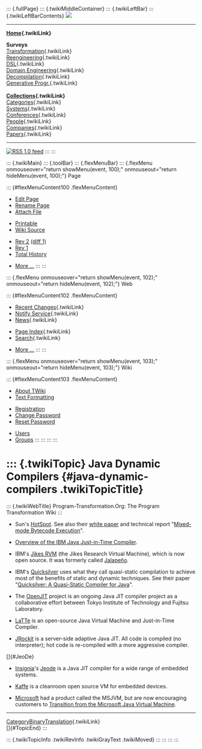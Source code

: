 ::: {.fullPage}
::: {.twikiMiddleContainer}
::: {.twikiLeftBar}
::: {.twikiLeftBarContents}
![](../pub/transformation.gif)

------------------------------------------------------------------------

**[Home](WebHome){.twikiLink}**

**Surveys**\
[Transformation](ProgramTransformation){.twikiLink}\
[Reengineering](ReengineeringWiki){.twikiLink}\
[DSL](DomainSpecificLanguages){.twikiLink}\
[Domain Engineering](DomainEngineering){.twikiLink}\
[Decompilation](DeCompilation){.twikiLink}\
[Generative Progr.](GenerativeProgrammingWiki){.twikiLink}\
\
**[Collections](CategoryCollection){.twikiLink}**\
[Categories](CategoryCategory){.twikiLink}\
[Systems](TransformationSystems){.twikiLink}\
[Conferences](TransformationConferences){.twikiLink}\
[People](TransformationPeople){.twikiLink}\
[Companies](TransformationCompanies){.twikiLink}\
[Papers](CategoryPaper){.twikiLink}

------------------------------------------------------------------------

[![](../pub/rss.gif "RSS 1.0 feed")](WebRss@skin=rss)
:::
:::

::: {.twikiMain}
::: {.toolBar}
::: {.flexMenuBar}
::: {.flexMenu onmouseover="return showMenu(event, 100);" onmouseout="return hideMenu(event, 100);"}
Page

::: {#flexMenuContent100 .flexMenuContent}
-   [Edit
    Page](http://www.program-transformation.org/edit/Transform/JavaDynamicCompilers?t=1536826503)
-   [Rename
    Page](http://www.program-transformation.org/rename/Transform/JavaDynamicCompilers)
-   [Attach
    File](http://www.program-transformation.org/attach/Transform/JavaDynamicCompilers)

<!-- -->

-   [Printable](http://www.program-transformation.org/view/Transform/JavaDynamicCompilers?skin=print.pattern)
-   [Wiki
    Source](http://www.program-transformation.org/view/Transform/JavaDynamicCompilers?skin=text&raw=on&contenttype=text/plain)

<!-- -->

-   [Rev
    2](http://www.program-transformation.org/view/Transform/JavaDynamicCompilers?rev=1.2)
    [(diff 1)](http://www.program-transformation.org/rdiff/Transform/JavaDynamicCompilers?rev1=1.2&rev2=1.1)
-   [Rev
    1](http://www.program-transformation.org/view/Transform/JavaDynamicCompilers?rev=1.1)
-   [Total
    History](http://www.program-transformation.org/rdiff/Transform/JavaDynamicCompilers)

<!-- -->

-   [More
    \...](http://www.program-transformation.org/oops/Transform/JavaDynamicCompilers?template=oopsmore&param1=1.2&param2=1.2)
:::
:::

::: {.flexMenu onmouseover="return showMenu(event, 102);" onmouseout="return hideMenu(event, 102);"}
Web

::: {#flexMenuContent102 .flexMenuContent}
-   [Recent Changes](WebChanges){.twikiLink}
-   [Notify Service](WebNotify){.twikiLink}
-   [News](WebNews){.twikiLink}

<!-- -->

-   [Page Index](WebIndex){.twikiLink}
-   [Search](WebSearch){.twikiLink}

<!-- -->

-   [More
    \...](http://www.program-transformation.org/oops/Transform/JavaDynamicCompilers?template=oopsmore&param1=1.2&param2=1.2)
:::
:::

::: {.flexMenu onmouseover="return showMenu(event, 103);" onmouseout="return hideMenu(event, 103);"}
Wiki

::: {#flexMenuContent103 .flexMenuContent}
-   [About
    TWiki](http://www.program-transformation.org/view/TWiki/WebHome)
-   [Text
    Formatting](http://www.program-transformation.org/view/TWiki/TextFormattingRules)

<!-- -->

-   [Registration](http://www.program-transformation.org/view/TWiki/TWikiRegistration)
-   [Change
    Password](http://www.program-transformation.org/view/TWiki/ChangePassword)
-   [Reset
    Password](http://www.program-transformation.org/view/TWiki/ResetPassword)

<!-- -->

-   [Users](http://www.program-transformation.org/view/Main/TWikiUsers)
-   [Groups](http://www.program-transformation.org/view/Main/TWikiGroups)
:::
:::
:::
:::

::: {.twikiTopic}
Java Dynamic Compilers {#java-dynamic-compilers .twikiTopicTitle}
======================

::: {.twikiWebTitle}
Program-Transformation.Org: The Program Transformation Wiki
:::

-   Sun\'s [HotSpot](http://java.sun.com/products/hotspot/index.html).
    See also their [white
    paper](http://java.sun.com/products/hotspot/whitepaper.html) and
    technical report \"[Mixed-mode Bytecode
    Execution](http://research.sun.com/research/techrep/2000/abstract-87.html)\".

<!-- -->

-   [Overview of the IBM Java Just-in-Time
    Compiler](http://www.research.ibm.com/journal/sj/391/suganuma.html).

<!-- -->

-   IBM\'s [Jikes
    RVM](http://www-124.ibm.com/developerworks/oss/jikesrvm) (the Jikes
    Research Virtual Machine), which is now open source. It was formerly
    called [Jalapeño](http://www.research.ibm.com/jalapeno).

<!-- -->

-   IBM\'s [Quicksilver](http://www.research.ibm.com/quicksilver) uses
    what they call quasi-static compilation to achieve most of the
    benefits of static and dynamic techniques. See their paper
    \"[Quicksilver: A Quasi-Static Compiler for
    Java](http://citeseer.nj.nec.com/serrano00quicksilver.html)\".

<!-- -->

-   The [OpenJIT](http://www.openjit.org) project is an ongoing Java JIT
    compiler project as a collaborative effort between Tokyo Institute
    of Technology and Fujitsu Laboratory.

<!-- -->

-   [LaTTe](http://latte.snu.ac.kr) is an open-source Java Virtual
    Machine and Just-in-Time Compiler.

<!-- -->

-   [JRockit](http://www.jrockit.com/about/features.html) is a
    server-side adaptive Java JIT. All code is compiled (no
    interpreter); hot code is re-compiled with a more aggressive
    compiler.

[]{#JeoDe}

-   [Insignia](http://www.insignia.com)\'s
    [Jeode](http://www.esmertec.com/products/products_jeode.shtm) is a
    Java JIT compiler for a wide range of embedded systems.

<!-- -->

-   [Kaffe](http://www.kaffe.org) is a cleanroom open source VM for
    embedded devices.

<!-- -->

-   [Microsoft](http://www.microsoft.com) had a product called the
    MSJVM, but are now encouraging customers to [Transition from the
    Microsoft Java Virtual
    Machine](http://www.microsoft.com/mscorp/java/).

------------------------------------------------------------------------

[CategoryBinaryTranslation](CategoryBinaryTranslation){.twikiLink}\
[]{#TopicEnd}
:::

::: {.twikiTopicInfo .twikiRevInfo .twikiGrayText .twikiMoved}
:::
:::
:::
:::
